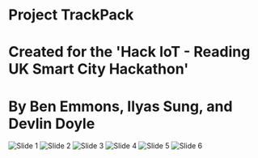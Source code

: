 # Project TrackPack
# Created for the 'Hack IoT - Reading UK Smart City Hackathon'
# By Ben Emmons, Ilyas Sung, and Devlin Doyle

![Slide 1](https://raw.githubusercontent.com/piraterising/Project-TrackPack/master/Presentation_(Image_Version)/Slide_1.png)
![Slide 2](https://raw.githubusercontent.com/piraterising/Project-TrackPack/master/Presentation_(Image_Version)/Slide_2.png)
![Slide 3](https://raw.githubusercontent.com/piraterising/Project-TrackPack/master/Presentation_(Image_Version)/Slide_3.png)
![Slide 4](https://raw.githubusercontent.com/piraterising/Project-TrackPack/master/Presentation_(Image_Version)/Slide_4.png)
![Slide 5](https://raw.githubusercontent.com/piraterising/Project-TrackPack/master/Presentation_(Image_Version)/Slide_5.png)
![Slide 6](https://raw.githubusercontent.com/piraterising/Project-TrackPack/master/Presentation_(Image_Version)/Slide_6.png)